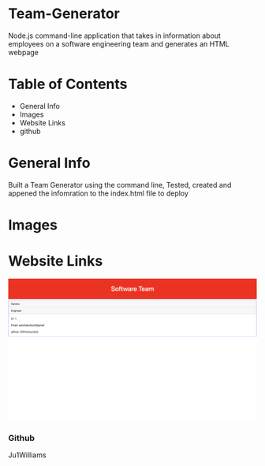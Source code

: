 # Team-Generator

Node.js command-line application that takes in information about employees on a software engineering team and generates an HTML webpage 

# Table of Contents

* General Info
* Images
* Website Links
* github


# General Info

Built a Team Generator using the command line, Tested, created and appened the infomration to the index.html file to deploy

# Images

# Website Links
![](img/websiteTeam.png)

### Github

Ju1Williams